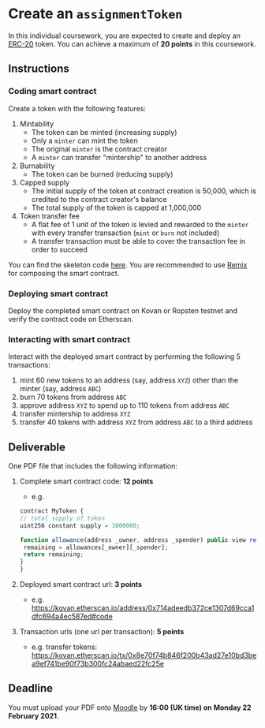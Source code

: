 # Create an `assignmentToken`

In this individual coursework, you are expected to create and deploy an [ERC-20](https://eips.ethereum.org/EIPS/eip-20) token. You can achieve a maximum of **20 points** in this coursework.

## Instructions

### Coding smart contract

Create a token with the following features:

1. Mintability
   - The token can be minted (increasing supply)
   - Only a `minter` can mint the token
   - The original `minter` is the contract creator
   - A `minter` can transfer "mintership" to another address
1. Burnability
   - The token can be burned (reducing supply)
1. Capped supply
   - The initial supply of the token at contract creation is 50,000, which is credited to the contract creator's balance
   - The total supply of the token is capped at 1,000,000
1. Token transfer fee
   - A flat fee of 1 unit of the token is levied and rewarded to the `minter` with every transfer transaction (`mint` or `burn` not included)
   - A transfer transaction must be able to cover the transaction fee in order to succeed

You can find the skeleton code [here](assignmentTokenSkel.sol). You are recommended to use [Remix](https://remix.ethereum.org/) for composing the smart contract.

### Deploying smart contract

Deploy the completed smart contract on Kovan or Ropsten testnet and verify the contract code on Etherscan.

### Interacting with smart contract

Interact with the deployed smart contract by performing the following 5 transactions:

1. mint 60 new tokens to an address (say, address `XYZ`) other than the minter (say, address `ABC`)
1. burn 70 tokens from address `ABC`
1. approve address `XYZ` to spend up to 110 tokens from address `ABC`
1. transfer mintership to address `XYZ`
1. transfer 40 tokens with address `XYZ` from address `ABC` to a third address

## Deliverable

One PDF file that includes the following information:

1. Complete smart contract code: **12 points**

   - e.g.

   ```js
   contract MyToken {
   // total supply of token
   uint256 constant supply = 1000000;

   function allowance(address _owner, address _spender) public view returns (uint256 remaining) {
    remaining = allowances[_owner][_spender];
    return remaining;
   }
   }
   ```

1. Deployed smart contract url: **3 points**
   - e.g. https://kovan.etherscan.io/address/0x714adeedb372ce1307d69cca1dfc694a4ec587ed#code
1. Transaction urls (one url per transaction): **5 points**
   - e.g. transfer tokens: https://kovan.etherscan.io/tx/0x8e70f74b846f200b43ad27e10bd3bea9ef741be90f73b300fc24abaed22fc25e

## Deadline

You must upload your PDF onto [Moodle](https://moodle.ucl.ac.uk/mod/assign/view.php?id=2708943) by **16:00 (UK time) on Monday 22 February 2021**.

